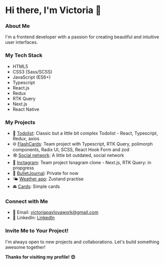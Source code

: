 # Hi there, I'm Victoria 👋

### About Me
I'm a frontend developer with a passion for creating beautiful and intuitive user interfaces.

### My Tech Stack
- HTML5
- CSS3 (Sass/SCSS)
- JavaScript (ES6+)
- Typescript
- React.js
- Redux
- RTK Query
- Next.js
- React Native

### My Projects
- 🚀 [Todolist](https://github.com/LovaVikasso/Todolist): Classic but a little bit complex Todolist - React, Typescript, Redux, axios
- 🌐 [FlashCards](https://github.com/LovaVikasso/flashcards): Team project with Typescript, RTK Query, polimorph components, Radix UI, SCSS, React Hook Form and zod
- 🕸 [Social network](https://github.com/LovaVikasso/samuray-way-main): A little bit outdated, social network
- 📸 [Inctagram](https://inctagram-next-app-dir-git-develop-fightersforjustice.vercel.app/): Team project Isnagram clone - Next.js, RTK Query: in propgress
- 📓 [BulletJournal](https://github.com/LovaVikasso/bulletJournal): Private for now
- 🌤️ [Weather app](https://github.com/LovaVikasso/Weather): Zustand practise
- 🚘 [Cards](https://github.com/LovaVikasso/auto-cards): Simple cards


### Connect with Me
- 📧 Email: victoriapavlovawork@gmail.com
- 💼 LinkedIn: [LinkedIn](https://www.linkedin.com/in/lovavikasso/)

### Invite Me to Your Project!
I'm always open to new projects and collaborations. Let's build something awesome together!

<!-- Closing Section -->
**Thanks for visiting my profile! 😊**
